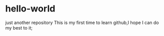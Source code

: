 # hello-world
just another repository
This is my first time to learn github,I hope I can do my best to it;

